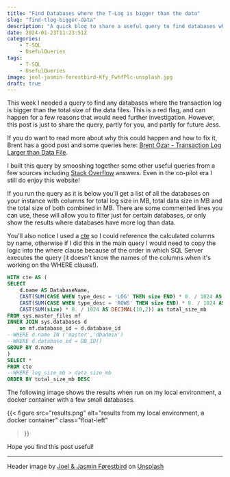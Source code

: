 ```yaml
---
title: "Find Databases where the T-Log is bigger than the data"
slug: "find-tlog-bigger-data"
description: "A quick blog to share a useful query to find databases where the transaction log is bigger than the total data file sizes."
date: 2024-01-23T11:23:51Z
categories:
    - T-SQL
    - UsefulQueries
tags:
    - T-SQL
    - UsefulQueries
image: joel-jasmin-forestbird-Kfy_FwhfPlc-unsplash.jpg
draft: true
---
```


This week I needed a query to find any databases where the transaction log is bigger than the total size of the data files. This is a red flag, and can happen for a few reasons that would need further investigation. However, this post is just to share the query, partly for you, and partly for future Jess.

If you do want to read more about why this could happen and how to fix it, Brent has a good post and some queries here: [Brent Ozar - Transaction Log Larger than Data File](https://www.brentozar.com/blitz/transaction-log-larger-than-data-file/).

I built this query by smooshing together some other useful queries from a few sources including [Stack Overflow](https://stackoverflow.com/) answers. Even in the co-pilot era I still do enjoy this website!

If you run the query as it is below you'll get a list of all the databases on your instance with columns for total log size in MB, total data size in MB and the total size of both combined in MB. There are some commented lines you can use, these will allow you to filter just for certain databases, or only show the results where databases have more log than data.

You'll also notice I used a [cte](https://learn.microsoft.com/en-us/sql/t-sql/queries/with-common-table-expression-transact-sql?view=sql-server-ver16) so I could reference the calculated columns by name, otherwise if I did this in the main query I would need to copy the logic into the where clause because of the order in which SQL Server executes the query (it doesn't know the names of the columns when it's working on the WHERE clause!).

```SQL
WITH cte AS (
SELECT
    d.name AS DatabaseName,
    CAST(SUM(CASE WHEN type_desc = 'LOG' THEN size END) * 8. / 1024 AS DECIMAL(10,2)) AS log_size_mb,
    CAST(SUM(CASE WHEN type_desc = 'ROWS' THEN size END) * 8. / 1024 AS DECIMAL(10,2)) AS data_size_mb,
    CAST(SUM(size) * 8. / 1024 AS DECIMAL(10,2)) as total_size_mb
FROM sys.master_files mf
INNER JOIN sys.databases d
    on mf.database_id = d.database_id
--WHERE d.name IN ('master','dbadmin')
--WHERE d.database_id = DB_ID()
GROUP BY d.name
)
SELECT *
FROM cte
--WHERE log_size_mb > data_size_mb
ORDER BY total_size_mb DESC
```

The following image shows the results when run on my local environment, a docker container with a few small databases.

{{<
  figure src="results.png"
         alt="results from my local environment, a docker container"
         class="float-left"

>}}

Hope you find this post useful!

---

Header image by [Joel & Jasmin Førestbird](https://unsplash.com/@theforestbirds?utm_content=creditCopyText&utm_medium=referral&utm_source=unsplash) on [Unsplash](https://unsplash.com/photos/brown-tree-log-Kfy_FwhfPlc?utm_content=creditCopyText&utm_medium=referral&utm_source=unsplash)
